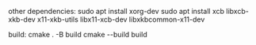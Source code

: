 other dependencies: 
sudo apt install xorg-dev
sudo apt install xcb libxcb-xkb-dev x11-xkb-utils libx11-xcb-dev libxkbcommon-x11-dev

build:
cmake . -B build
cmake --build build
